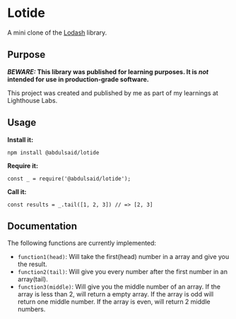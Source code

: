 # Lotide

A mini clone of the [Lodash](https://lodash.com) library.

## Purpose

**_BEWARE:_ This library was published for learning purposes. It is _not_ intended for use in production-grade software.**

This project was created and published by me as part of my learnings at Lighthouse Labs. 

## Usage

**Install it:**

`npm install @abdulsaid/lotide`

**Require it:**

`const _ = require('@abdulsaid/lotide');`

**Call it:**

`const results = _.tail([1, 2, 3]) // => [2, 3]`

## Documentation

The following functions are currently implemented:

* `function1(head)`: Will take the first(head) number in a array and give you the result.
* `function2(tail)`: Will give you every number after the first number in an array(tail).
* `function3(middle)`: Will give you the middle number of an array. If the array is less than 2, will return a empty array. If the array is odd will return one middle number. If the array is even, will return 2 middle numbers.

